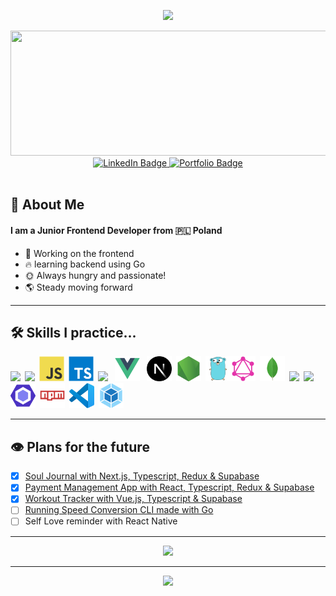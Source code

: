 <p align="center">
  <img src="https://capsule-render.vercel.app/api?text=erratinsilentio&animation=fadeIn&type=waving&color=gradient&height=100&fontSize=40&stroke=D8B4FE&fontColor=000000&strokeWidth=0.75"/>
</p>

<div id="header" align="center">
  <img src="https://media.giphy.com/media/v1.Y2lkPTc5MGI3NjExaHc1Z3Zpazk3MHBheWNpMGwwMWI5ZWhwdXk3Y2g4YmJucThtcjBwbyZlcD12MV9pbnRlcm5hbF9naWZfYnlfaWQmY3Q9Zw/61WM0k5DALgJMarMm6/giphy.gif" height="200" width="600"/>
</div>
<div id="badges" align="center">
  <a href="your-linkedin-URL](https://www.linkedin.com/in/kacper-kondracki-0619a3245/">
    <img src="https://img.shields.io/badge/LinkedIn-blue?style=for-the-badge&logo=linkedin&logoColor=white" alt="LinkedIn Badge"/>
  </a>
  <a href="https://erratinsilentio.vercel.app">
    <img src="https://img.shields.io/badge/my_portfolio-000?style=for-the-badge&logo=ko-fi&logoColor=white" alt="Portfolio Badge"/>
  </a>
</div>
<div id="badges-two" align="center">
  <img src="https://komarev.com/ghpvc/?username=erratinsilentio&style=flat-square&color=blue" align="center" alt=""/>

</div>


## 🚀 About Me

#### I am a Junior Frontend Developer from 🇵🇱 Poland


* 🌱 Working on the frontend
* 🔥 learning backend using Go
* 🌞 Always hungry and passionate! 
* 🌎 Steady moving forward 


----------------------------

## 🛠 Skills I practice...

<img height=40 src="https://cdn.jsdelivr.net/gh/devicons/devicon/icons/html5/html5-original.svg" />&ensp;<img height=40 src="https://cdn.jsdelivr.net/gh/devicons/devicon/icons/css3/css3-original.svg" />&ensp;<img height=40 src="https://raw.githubusercontent.com/devicons/devicon/1119b9f84c0290e0f0b38982099a2bd027a48bf1/icons/javascript/javascript-original.svg"/>&ensp;<img height=40 src="https://raw.githubusercontent.com/devicons/devicon/1119b9f84c0290e0f0b38982099a2bd027a48bf1/icons/typescript/typescript-original.svg"/>&ensp;<img height=40 src="https://cdn.jsdelivr.net/gh/devicons/devicon/icons/react/react-original.svg" />&ensp; <img height=40 src="https://raw.githubusercontent.com/devicons/devicon/1119b9f84c0290e0f0b38982099a2bd027a48bf1/icons/vuejs/vuejs-original.svg" />&ensp; <img height=40 src="https://raw.githubusercontent.com/devicons/devicon/1119b9f84c0290e0f0b38982099a2bd027a48bf1/icons/nextjs/nextjs-original.svg"/>&ensp;<img height=40 src="https://raw.githubusercontent.com/devicons/devicon/1119b9f84c0290e0f0b38982099a2bd027a48bf1/icons/nodejs/nodejs-original.svg"/>&ensp;<img height=40 src="https://github.com/devicons/devicon/blob/master/icons/go/go-original.svg"/><img height=40 src="https://raw.githubusercontent.com/devicons/devicon/1119b9f84c0290e0f0b38982099a2bd027a48bf1/icons/graphql/graphql-plain.svg"/>&ensp;<img height=40 src="https://raw.githubusercontent.com/devicons/devicon/1119b9f84c0290e0f0b38982099a2bd027a48bf1/icons/mongodb/mongodb-original.svg"/>&ensp;<img height=40 src="https://cdn.jsdelivr.net/gh/devicons/devicon/icons/git/git-plain.svg"/>&ensp;<img height=40 src="https://cdn.jsdelivr.net/gh/devicons/devicon/icons/github/github-original.svg"/>&ensp;<img height=40 src="https://raw.githubusercontent.com/devicons/devicon/1119b9f84c0290e0f0b38982099a2bd027a48bf1/icons/eslint/eslint-original.svg"/>&ensp;<img height=40 src="https://raw.githubusercontent.com/devicons/devicon/1119b9f84c0290e0f0b38982099a2bd027a48bf1/icons/npm/npm-original-wordmark.svg"/>&ensp;<img height=40 src="https://raw.githubusercontent.com/devicons/devicon/1119b9f84c0290e0f0b38982099a2bd027a48bf1/icons/vscode/vscode-original.svg"/>&ensp;<img height=40 src="https://raw.githubusercontent.com/devicons/devicon/1119b9f84c0290e0f0b38982099a2bd027a48bf1/icons/webpack/webpack-original.svg"/>


----------------------------

## 👁 Plans for the future

* [x] <a href="https://github.com/erratinsilentio/Soul-Journal-">Soul Journal with Next.js, Typescript, Redux & Supabase</a>
* [x] <a href="https://github.com/erratinsilentio/Orders">Payment Management App with React, Typescript, Redux & Supabase</a>
* [x] <a href="https://github.com/erratinsilentio/routine-tracker">Workout Tracker with Vue.js, Typescript & Supabase</a> 
* [ ] <a href="https://github.com/erratinsilentio/SpeedCalc">Running Speed Conversion CLI made with Go</a> 
* [ ] Self Love reminder with React Native

----------------------------

<p align="center">
<img src="https://streak-stats.demolab.com?user=erratinsilentio&theme=github-dark&hide_border=true"/>
</p>

-----------------------------

<p align="center">
  <img src="https://capsule-render.vercel.app/api?&text=let's%20look%20into%20the%20future%20together!&animation=fadeIn&type=waving&&section=footer&color=gradient&height=100&fontSize=30&stroke=000000&fontColor=cbd5e1&strokeWidth=0.75"/>
</p>
